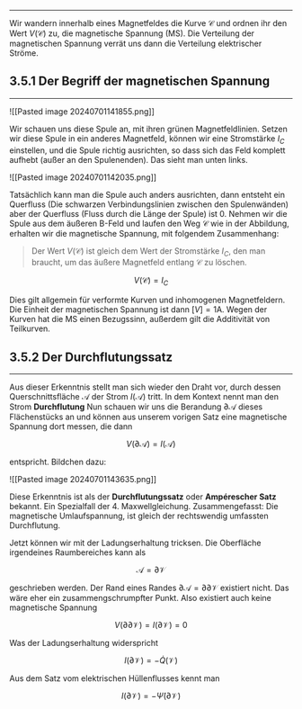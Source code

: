 ***

Wir wandern innerhalb eines Magnetfeldes die Kurve $\mathcal{C}$ und ordnen ihr den Wert $V(\mathcal{C})$ zu, die magnetische Spannung (MS). Die Verteilung der magnetischen Spannung verrät uns dann die Verteilung elektrischer Ströme.

## 3.5.1 Der Begriff der magnetischen Spannung
***

![[Pasted image 20240701141855.png]]

Wir schauen uns diese Spule an, mit ihren grünen Magnetfeldlinien. Setzen wir diese Spule in ein anderes Magnetfeld, können wir eine Stromstärke $I_{C}$ einstellen, und die Spule richtig ausrichten, so dass sich das Feld komplett aufhebt (außer an den Spulenenden). Das sieht man unten links.

![[Pasted image 20240701142035.png]]

Tatsächlich kann man die Spule auch anders ausrichten, dann entsteht ein Querfluss (Die schwarzen Verbindungslinien zwischen den Spulenwänden) aber der Querfluss (Fluss durch die Länge der Spule) ist 0.
Nehmen wir die Spule aus dem äußeren B-Feld und laufen den Weg $\mathcal{C}$ wie in der Abbildung, erhalten wir die magnetische Spannung, mit folgendem Zusammenhang:

>Der Wert $V(\mathcal{C})$ ist gleich dem Wert der Stromstärke $I_{C}$, den man braucht, um das äußere Magnetfeld entlang $\mathcal{C}$ zu löschen.

$$
V(\mathcal{C})=I_{C}
$$

Dies gilt allgemein für verformte Kurven und inhomogenen Magnetfeldern. Die Einheit der magnetischen Spannung ist dann $[V]=1 \text{A}$. 
Wegen der Kurven hat die MS einen Bezugssinn, außerdem gilt die Additivität von Teilkurven.

## 3.5.2 Der Durchflutungssatz
***

Aus dieser Erkenntnis stellt man sich wieder den Draht vor, durch dessen Querschnittsfläche $\mathcal{A}$ der Strom $I(\mathcal{A})$ tritt. In dem Kontext nennt man den Strom **Durchflutung** Nun schauen wir uns die Berandung $\partial \mathcal{A}$ dieses Flächenstücks an und können aus unserem vorigen Satz eine magnetische Spannung dort messen, die dann

$$
V(\partial \mathcal{A})=I(\mathcal{A})
$$

entspricht. Bildchen dazu:

![[Pasted image 20240701143635.png]]

Diese Erkenntnis ist als der **Durchflutungssatz** oder **Ampérescher Satz** bekannt. Ein Spezialfall der 4. Maxwellgleichung. Zusammengefasst: Die magnetische Umlaufspannung, ist gleich der rechtswendig umfassten Durchflutung.

Jetzt können wir mit der Ladungserhaltung tricksen. Die Oberfläche irgendeines Raumbereiches kann als 

$$
\mathcal{A}=\partial \mathcal{V}
$$

geschrieben werden. Der Rand eines Randes $\partial \mathcal{A}=\partial \partial \mathcal{V}$ existiert nicht. Das wäre eher ein zusammengschrumpfter Punkt. Also existiert auch keine magnetische Spannung

$$
V(\partial \partial \mathcal{V})=I(\partial \mathcal{V})=0
$$

Was der Ladungserhaltung widerspricht

$$
I(\partial \mathcal{V})=-\dot{Q}(\mathcal{V})
$$

Aus dem Satz vom elektrischen Hüllenflusses kennt man

$$
I(\partial \mathcal{V} )=-\dot{\Psi}(\partial \mathcal{V})
$$
